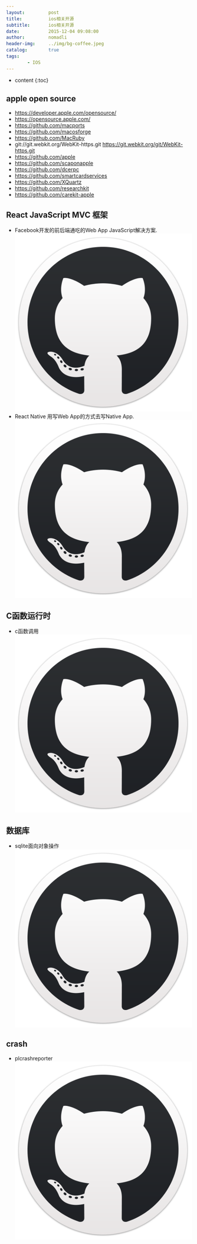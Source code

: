 ```yaml
---
layout:         post
title:          ios相关开源
subtitle:       ios相关开源
date:           2015-12-04 09:08:00
author:         nomadli
header-img:     ../img/bg-coffee.jpeg
catalog:        true
tags:
        - IOS
---
```


* content
{:toc}

## apple open source
- https://developer.apple.com/opensource/
- https://opensource.apple.com/
- https://github.com/macports
- https://github.com/macosforge
- https://github.com/MacRuby
- git://git.webkit.org/WebKit-https.git https://git.webkit.org/git/WebKit-https.git
- https://github.com/apple
- https://github.com/scaponapple
- https://github.com/dcerpc
- https://github.com/smartcardservices
- https://github.com/XQuartz
- https://github.com/researchkit
- https://github.com/carekit-apple

## React JavaScript MVC 框架
- Facebook开发的前后端通吃的Web App JavaScript解决方案.  [![github][1]](https://github.com/facebook/react)  
- React Native 用写Web App的方式去写Native App.  [![github][1]](https://github.com/facebook/react-native) 

## C函数运行时
- c函数调用 [![github][1]](https://github.com/libffi/libffi) 

## 数据库
- sqlite面向对象操作 [![github][1]](https://github.com/Zepo/GYDataCenter) 


## crash
- plcrashreporter  [![github][1]](https://github.com/plausiblelabs/plcrashreporter)

[1]: /img/github.png
